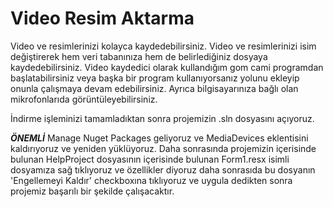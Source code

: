 # Video Resim Aktarma
Video ve resimlerinizi kolayca kaydedebilirsiniz.
Video ve resimlerinizi isim değiştirerek hem veri tabanınıza 
hem de belirlediğiniz dosyaya kaydedebilirsiniz.
Video kaydedici olarak kullandığım gom cami programdan başlatabilirsiniz veya 
başka bir program kullanıyorsanız yolunu ekleyip onunla çalışmaya devam edebilirsiniz.
Ayrıca bilgisayarınıza bağlı olan mikrofonlarıda görüntüleyebilirsiniz.

İndirme işleminizi tamamladıktan sonra projemizin .sln dosyasını açıyoruz.

***ÖNEMLİ***
Manage Nuget Packages geliyoruz ve MediaDevices eklentisini kaldırıyoruz ve yeniden yüklüyoruz. 
Daha sonrasında projemizin içerisinde bulunan HelpProject dosyasının içerisinde bulunan 
Form1.resx isimli dosyamıza sağ tıklıyoruz ve özellikler diyoruz daha sonrasıda bu dosyanın 
'Engellemeyi Kaldır' checkboxına tıklıyoruz ve uygula dedikten sonra projemiz başarılı bir şekilde çalışacaktır.
